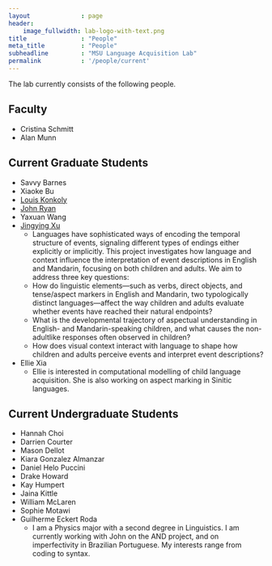 ```yaml
---
layout              : page
header:
    image_fullwidth: lab-logo-with-text.png
title               : "People"
meta_title          : "People"
subheadline         : "MSU Language Acquisition Lab"
permalink           : '/people/current'
---
```


The lab currently consists of the following people.

## Faculty

- Cristina Schmitt
- Alan Munn

## Current Graduate Students

- Savvy Barnes
- Xiaoke Bu
- [Louis Konkoly](https://www.msuacquisition.org/research/agreement-and-coordinate-non-DP-subjects/)
- [John Ryan](https://www.msuacquisition.org/people/john_ryan)
- Yaxuan Wang
- [Jingying Xu](https://jingyingx.github.io/)
    - Languages have sophisticated ways of encoding the temporal structure of events, signaling different types of endings either explicitly or implicitly. This project investigates how language and context influence the interpretation of event descriptions in English and Mandarin, focusing on both children and adults. We aim to address three key questions:
    - How do linguistic elements—such as verbs, direct objects, and tense/aspect markers in English and Mandarin, two typologically distinct languages—affect the way children and adults evaluate whether events have reached their natural endpoints?
    - What is the developmental trajectory of aspectual understanding in English- and Mandarin-speaking children, and what causes the non-adultlike responses often observed in children?
    - How does visual context interact with language to shape how children and adults perceive events and interpret event descriptions?
- Ellie Xia
    - Ellie is interested in computational modelling of child language acquisition. She is also working on aspect marking in Sinitic languages.

## Current Undergraduate Students

 - Hannah Choi
 - Darrien Courter
 - Mason Dellot
 - Kiara Gonzalez Almanzar
 - Daniel Helo Puccini
 - Drake Howard
 - Kay Humpert
 - Jaina Kittle
 - William McLaren
 - Sophie Motawi
 - Guilherme Eckert Roda
   - I am a Physics major with a second degree in Linguistics. I am currently working with John on the AND project, and on imperfectivity in Brazilian Portuguese. My interests range from coding to syntax.
 
